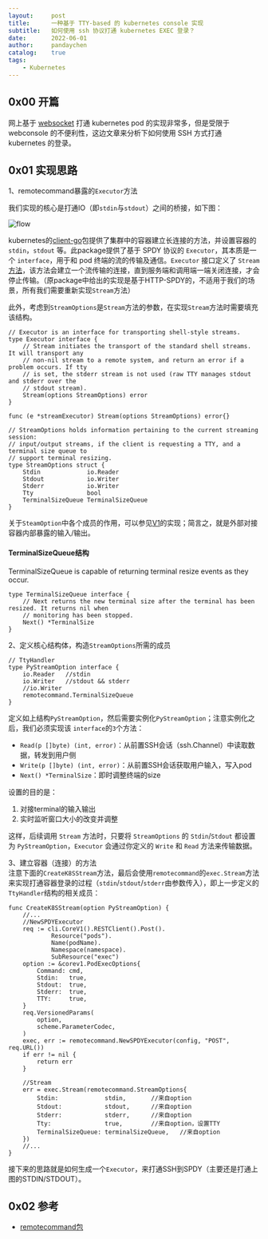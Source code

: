 ```yaml
---
layout:     post
title:      一种基于 TTY-based 的 kubernetes console 实现
subtitle:   如何使用 ssh 协议打通 kubernetes EXEC 登录？
date:       2022-06-01
author:     pandaychen
catalog:    true
tags:
    - Kubernetes
---
```


##  0x00    开篇
网上基于 [websocket](https://github.com/gorilla/websocket) 打通 kubernetes pod 的实现非常多，但是受限于 webconsole 的不便利性，这边文章来分析下如何使用 SSH 方式打通 kubernetes 的登录。


##  0x01    实现思路

1、remotecommand暴露的`Executor`方法<br>

我们实现的核心是打通IO（即`stdin`与`stdout`）之间的桥接，如下图：

![flow](https://raw.githubusercontent.com/pandaychen/pandaychen.github.io/master/blog_img/ssh/ssh2kubernetesflow.png)

kubernetes的[client-go](https://github.com/kubernetes/client-go/blob/master/tools/remotecommand/remotecommand.go)包提供了集群中的容器建立长连接的方法，并设置容器的 `stdin`，`stdout` 等。此package提供了基于 SPDY 协议的 `Executor`，其本质是一个 `interface`，用于和 pod 终端的流的传输及通信。`Executor` 接口定义了 `Stream` [方法](https://github.com/kubernetes/client-go/blob/master/tools/remotecommand/remotecommand.go#L108)，该方法会建立一个流传输的连接，直到服务端和调用端一端关闭连接，才会停止传输。（原package中给出的实现是基于HTTP-SPDY的，不适用于我们的场景，所有我们需要重新实现`Stream`方法）

此外，考虑到`StreamOptions`是`Stream`方法的参数，在实现`Stream`方法时需要填充该结构。

```golang
// Executor is an interface for transporting shell-style streams.
type Executor interface {
	// Stream initiates the transport of the standard shell streams. It will transport any
	// non-nil stream to a remote system, and return an error if a problem occurs. If tty
	// is set, the stderr stream is not used (raw TTY manages stdout and stderr over the
	// stdout stream).
	Stream(options StreamOptions) error
}

func (e *streamExecutor) Stream(options StreamOptions) error{}

// StreamOptions holds information pertaining to the current streaming session:
// input/output streams, if the client is requesting a TTY, and a terminal size queue to
// support terminal resizing.
type StreamOptions struct {
	Stdin             io.Reader
	Stdout            io.Writer
	Stderr            io.Writer
	Tty               bool
	TerminalSizeQueue TerminalSizeQueue
}
```

关于`SteamOption`中各个成员的作用，可以参见[V1](https://github.com/kubernetes/client-go/blob/master/tools/remotecommand/v1.go)的实现；简言之，就是外部对接容器内部暴露的输入/输出。

####	TerminalSizeQueue结构
TerminalSizeQueue is capable of returning terminal resize events as they occur.
```golang
type TerminalSizeQueue interface {
	// Next returns the new terminal size after the terminal has been resized. It returns nil when
	// monitoring has been stopped.
	Next() *TerminalSize
}
```


2、定义核心结构体，构造`StreamOptions`所需的成员<br>
```golang
// TtyHandler
type PyStreamOption interface {
	io.Reader	//stdin
	io.Writer	//stdout && stderr
	//io.Writer	
	remotecommand.TerminalSizeQueue
}
```
定义如上结构`PyStreamOption`，然后需要实例化`PyStreamOption`；注意实例化之后，我们必须实现该 `interface`的`3`个方法：

-	`Read(p []byte) (int, error)`：从前置SSH会话（ssh.Channel）中读取数据，转发到用户侧
-	`Write(p []byte) (int, error)`：从前置SSH会话获取用户输入，写入pod
-	`Next() *TerminalSize`：即时调整终端的size

设置的目的是：
1.	对接terminal的输入输出
2.	实时监听窗口大小的改变并调整

这样，后续调用 `Stream` 方法时，只要将 `StreamOptions` 的 `Stdin`/`Stdout` 都设置为 `PyStreamOption`，`Executor` 会通过你定义的 `Write` 和 `Read` 方法来传输数据。

3、建立容器（连接）的方法<br>
注意下面的`CreateK8SStream`方法，最后会使用`remotecommand`的`exec.Stream`方法来实现打通容器登录的过程（`stdin`/`stdout`/`stderr`由参数传入），即上一步定义的`TtyHandler`结构的相关成员：
```golang
func CreateK8SStream(option PyStreamOption) {
	//...
	//NewSPDYExecutor
	req := cli.CoreV1().RESTClient().Post().
			Resource("pods").
			Name(podName).
			Namespace(namespace).
			SubResource("exec")
	option := &corev1.PodExecOptions{
		Command: cmd,
		Stdin:   true,
		Stdout:  true,
		Stderr:  true,
		TTY:     true,
	}
	req.VersionedParams(
		option,
		scheme.ParameterCodec,
	)
	exec, err := remotecommand.NewSPDYExecutor(config, "POST", req.URL())
	if err != nil {
		return err
	}

	//Stream
	err = exec.Stream(remotecommand.StreamOptions{
		Stdin:             stdin,		//来自option
		Stdout:            stdout,		//来自option
		Stderr:            stderr,		//来自option
		Tty:               true,		//来自option，设置TTY
		TerminalSizeQueue: terminalSizeQueue,	//来自option
	})
	//...
}
```

接下来的思路就是如何生成一个`Executor`，来打通SSH到SPDY（主要还是打通上图的STDIN/STDOUT）。


##  0x02	参考
-	[remotecommand包](https://github.com/kubernetes/client-go/blob/master/tools/remotecommand)